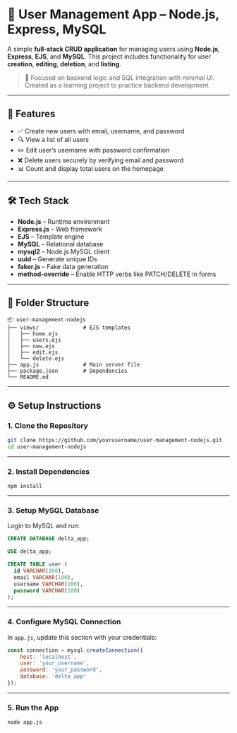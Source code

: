 # 🧾 User Management App – Node.js, Express, MySQL

A simple **full-stack CRUD application** for managing users using **Node.js**, **Express**, **EJS**, and **MySQL**. This project includes functionality for user **creation**, **editing**, **deletion**, and **listing**.

> 🎯 Focused on backend logic and SQL integration with minimal UI. Created as a learning project to practice backend development.

---

## 🚀 Features

- ✅ Create new users with email, username, and password
- 🔍 View a list of all users
- ✏️ Edit user’s username with password confirmation
- ❌ Delete users securely by verifying email and password
- 📊 Count and display total users on the homepage

---

## 🛠 Tech Stack

- **Node.js** – Runtime environment
- **Express.js** – Web framework
- **EJS** – Template engine
- **MySQL** – Relational database
- **mysql2** – Node.js MySQL client
- **uuid** – Generate unique IDs
- **faker.js** – Fake data generation
- **method-override** – Enable HTTP verbs like PATCH/DELETE in forms

---

## 📁 Folder Structure
```
📦 user-management-nodejs  
├── views/              # EJS templates  
│   ├── home.ejs  
│   ├── users.ejs  
│   ├── new.ejs  
│   ├── edit.ejs  
│   └── delete.ejs  
├── app.js              # Main server file  
├── package.json        # Dependencies  
└── README.md
```
---

## ⚙️ Setup Instructions

### 1. Clone the Repository

```bash
git clone https://github.com/yourusername/user-management-nodejs.git
cd user-management-nodejs
```

---

### 2. Install Dependencies

``` npm install ```

---

### 3. Setup MySQL Database
Login to MySQL and run:
```sql 
CREATE DATABASE delta_app;

USE delta_app;

CREATE TABLE user (
  id VARCHAR(100),
  email VARCHAR(100),
  username VARCHAR(100),
  password VARCHAR(100)
);
```

---

### 4. Configure MySQL Connection
In `app.js`, update this section with your credentials:
```js
const connection = mysql.createConnection({
    host: 'localhost',
    user: 'your_username',
    password: 'your_password',
    database: 'delta_app'
});
```
---
### 5. Run the App
```bash
node app.js
```

